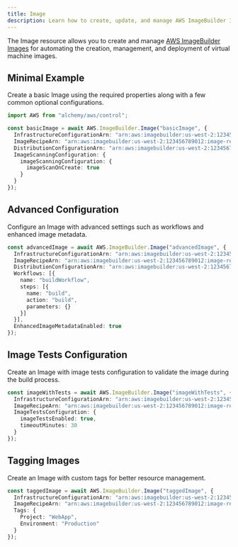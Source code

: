 ```yaml
---
title: Image
description: Learn how to create, update, and manage AWS ImageBuilder Images using Alchemy Cloud Control.
---
```



The Image resource allows you to create and manage [AWS ImageBuilder Images](https://docs.aws.amazon.com/imagebuilder/latest/userguide/) for automating the creation, management, and deployment of virtual machine images.

## Minimal Example

Create a basic Image using the required properties along with a few common optional configurations.

```ts
import AWS from "alchemy/aws/control";

const basicImage = await AWS.ImageBuilder.Image("basicImage", {
  InfrastructureConfigurationArn: "arn:aws:imagebuilder:us-west-2:123456789012:infrastructure-configuration/my-infrastructure-configuration",
  ImageRecipeArn: "arn:aws:imagebuilder:us-west-2:123456789012:image-recipe/my-image-recipe",
  DistributionConfigurationArn: "arn:aws:imagebuilder:us-west-2:123456789012:distribution-configuration/my-distribution-configuration",
  ImageScanningConfiguration: {
    imageScanningConfiguration: {
      imageScanOnCreate: true
    }
  }
});
```

## Advanced Configuration

Configure an Image with advanced settings such as workflows and enhanced image metadata.

```ts
const advancedImage = await AWS.ImageBuilder.Image("advancedImage", {
  InfrastructureConfigurationArn: "arn:aws:imagebuilder:us-west-2:123456789012:infrastructure-configuration/my-infrastructure-configuration",
  ImageRecipeArn: "arn:aws:imagebuilder:us-west-2:123456789012:image-recipe/my-image-recipe",
  DistributionConfigurationArn: "arn:aws:imagebuilder:us-west-2:123456789012:distribution-configuration/my-distribution-configuration",
  Workflows: [{
    name: "buildWorkflow",
    steps: [{
      name: "build",
      action: "build",
      parameters: {}
    }]
  }],
  EnhancedImageMetadataEnabled: true
});
```

## Image Tests Configuration

Create an Image with image tests configuration to validate the image during the build process.

```ts
const imageWithTests = await AWS.ImageBuilder.Image("imageWithTests", {
  InfrastructureConfigurationArn: "arn:aws:imagebuilder:us-west-2:123456789012:infrastructure-configuration/my-infrastructure-configuration",
  ImageRecipeArn: "arn:aws:imagebuilder:us-west-2:123456789012:image-recipe/my-image-recipe",
  ImageTestsConfiguration: {
    imageTestsEnabled: true,
    timeoutMinutes: 30
  }
});
```

## Tagging Images

Create an Image with custom tags for better resource management.

```ts
const taggedImage = await AWS.ImageBuilder.Image("taggedImage", {
  InfrastructureConfigurationArn: "arn:aws:imagebuilder:us-west-2:123456789012:infrastructure-configuration/my-infrastructure-configuration",
  ImageRecipeArn: "arn:aws:imagebuilder:us-west-2:123456789012:image-recipe/my-image-recipe",
  Tags: {
    Project: "WebApp",
    Environment: "Production"
  }
});
```
